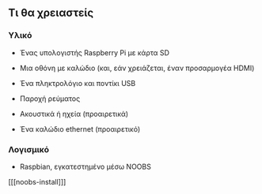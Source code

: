 ## Τι θα χρειαστείς

### Υλικό

+ Ένας υπολογιστής Raspberry Pi με κάρτα SD

+ Μια οθόνη με καλώδιο (και, εάν χρειάζεται, έναν προσαρμογέα HDMI)

+ Ένα πληκτρολόγιο και ποντίκι USB

+ Παροχή ρεύματος

+ Ακουστικά ή ηχεία (προαιρετικά)

+ Ένα καλώδιο ethernet (προαιρετικό)

### Λογισμικό

+ Raspbian, εγκατεστημένο μέσω NOOBS

[[[noobs-install]]]